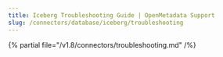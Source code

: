 ```yaml
---
title: Iceberg Troubleshooting Guide | OpenMetadata Support
slug: /connectors/database/iceberg/troubleshooting
---
```


{% partial file="/v1.8/connectors/troubleshooting.md" /%}
